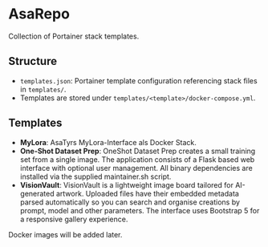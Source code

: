 # AsaRepo

Collection of Portainer stack templates.

## Structure

- `templates.json`: Portainer template configuration referencing stack files in `templates/`.
- Templates are stored under `templates/<template>/docker-compose.yml`.

## Templates

- **MyLora**: AsaTyrs MyLora-Interface als Docker Stack.
- **One-Shot Dataset Prep**: OneShot Dataset Prep creates a small training set from a single image. The application consists of a Flask based web interface with optional user management. All binary dependencies are installed via the supplied maintainer.sh script.
- **VisionVault**: VisionVault is a lightweight image board tailored for AI-generated artwork. Uploaded files have their embedded metadata parsed automatically so you can search and organise creations by prompt, model and other parameters. The interface uses Bootstrap 5 for a responsive gallery experience.

Docker images will be added later.
